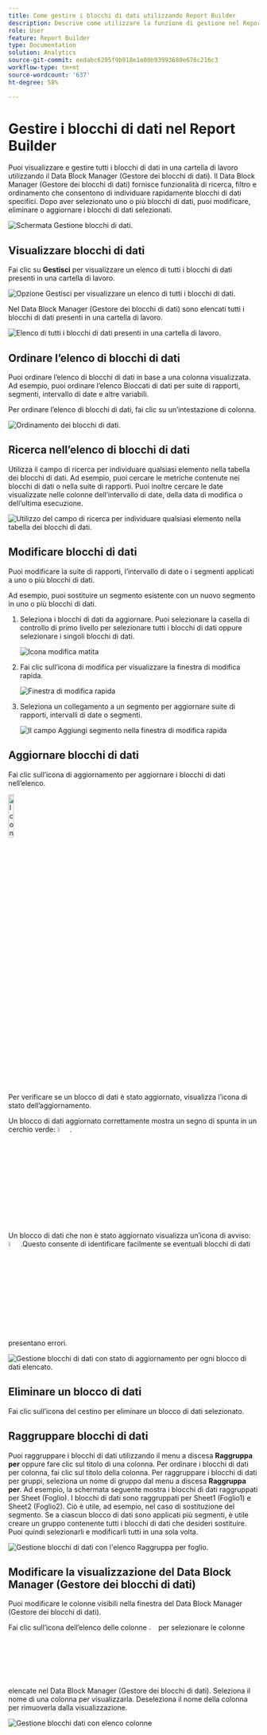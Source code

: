 ```yaml
---
title: Come gestire i blocchi di dati utilizzando Report Builder
description: Descrive come utilizzare la funzione di gestione nel Report Builder
role: User
feature: Report Builder
type: Documentation
solution: Analytics
source-git-commit: eedabc6295f9b918e1e00b93993680e676c216c3
workflow-type: tm+mt
source-wordcount: '637'
ht-degree: 58%

---
```


# Gestire i blocchi di dati nel Report Builder

Puoi visualizzare e gestire tutti i blocchi di dati in una cartella di lavoro utilizzando il Data Block Manager (Gestore dei blocchi di dati). Il Data Block Manager (Gestore dei blocchi di dati) fornisce funzionalità di ricerca, filtro e ordinamento che consentono di individuare rapidamente blocchi di dati specifici. Dopo aver selezionato uno o più blocchi di dati, puoi modificare, eliminare o aggiornare i blocchi di dati selezionati.

![Schermata Gestione blocchi di dati.](./assets/image52.png)

## Visualizzare blocchi di dati

Fai clic su **Gestisci** per visualizzare un elenco di tutti i blocchi di dati presenti in una cartella di lavoro.


![Opzione Gestisci per visualizzare un elenco di tutti i blocchi di dati.](./assets/image53.png)

Nel Data Block Manager (Gestore dei blocchi di dati) sono elencati tutti i blocchi di dati presenti in una cartella di lavoro. 

![Elenco di tutti i blocchi di dati presenti in una cartella di lavoro.](./assets/image52.png)

## Ordinare l’elenco di blocchi di dati

Puoi ordinare l’elenco di blocchi di dati in base a una colonna visualizzata. Ad esempio, puoi ordinare l’elenco Bloccati di dati per suite di rapporti, segmenti, intervallo di date e altre variabili.

Per ordinare l’elenco di blocchi di dati, fai clic su un’intestazione di colonna.

![Ordinamento dei blocchi di dati.](./assets/image54.png)

## Ricerca nell’elenco di blocchi di dati

Utilizza il campo di ricerca per individuare qualsiasi elemento nella tabella dei blocchi di dati. Ad esempio, puoi cercare le metriche contenute nei blocchi di dati o nella suite di rapporti. Puoi inoltre cercare le date visualizzate nelle colonne dell’intervallo di date, della data di modifica o dell’ultima esecuzione.

![Utilizzo del campo di ricerca per individuare qualsiasi elemento nella tabella dei blocchi di dati.](./assets/image55.png)

## Modificare blocchi di dati

Puoi modificare la suite di rapporti, l’intervallo di date o i segmenti applicati a uno o più blocchi di dati.

Ad esempio, puoi sostituire un segmento esistente con un nuovo segmento in uno o più blocchi di dati.

1. Seleziona i blocchi di dati da aggiornare. Puoi selezionare la casella di controllo di primo livello per selezionare tutti i blocchi di dati oppure selezionare i singoli blocchi di dati.

   ![Icona modifica matita](./assets/image56.png)

1. Fai clic sull’icona di modifica per visualizzare la finestra di modifica rapida.

   ![Finestra di modifica rapida](./assets/image58.png)

1. Seleziona un collegamento a un segmento per aggiornare suite di rapporti, intervalli di date o segmenti.

   ![Il campo Aggiungi segmento nella finestra di modifica rapida](./assets/image59.png)

## Aggiornare blocchi di dati

Fai clic sull’icona di aggiornamento per aggiornare i blocchi di dati nell’elenco.

<img src="./assets/refresh-icon.png" width="15%" alt="Icona Aggiorna"/>

Per verificare se un blocco di dati è stato aggiornato, visualizza l’icona di stato dell’aggiornamento.

Un blocco di dati aggiornato correttamente mostra un segno di spunta in un cerchio verde: <img src="./assets/refresh-success.png" width="5%" alt="Cerchio verde con icona segno di spunta"/>.

Un blocco di dati che non è stato aggiornato visualizza un’icona di avviso: <img src="./assets/refresh-failure.png" width="5%" alt="Triangolo rosso con icona punto esclamativo"/>.Questo consente di identificare facilmente se eventuali blocchi di dati presentano errori.


![Gestione blocchi di dati con stato di aggiornamento per ogni blocco di dati elencato.](./assets/image512.png)

## Eliminare un blocco di dati

Fai clic sull’icona del cestino per eliminare un blocco di dati selezionato.

## Raggruppare blocchi di dati

Puoi raggruppare i blocchi di dati utilizzando il menu a discesa **Raggruppa per** oppure fare clic sul titolo di una colonna. Per ordinare i blocchi di dati per colonna, fai clic sul titolo della colonna. Per raggruppare i blocchi di dati per gruppi, seleziona un nome di gruppo dal menu a discesa **Raggruppa per**. Ad esempio, la schermata seguente mostra i blocchi di dati raggruppati per Sheet (Foglio). I blocchi di dati sono raggruppati per Sheet1 (Foglio1) e Sheet2 (Foglio2). Ciò è utile, ad esempio, nel caso di sostituzione del segmento. Se a ciascun blocco di dati sono applicati più segmenti, è utile creare un gruppo contenente tutti i blocchi di dati che desideri sostituire. Puoi quindi selezionarli e modificarli tutti in una sola volta.

![Gestione blocchi di dati con l&#39;elenco Raggruppa per foglio.](./assets/group-data-blocks.png)

## Modificare la visualizzazione del Data Block Manager (Gestore dei blocchi di dati)

Puoi modificare le colonne visibili nella finestra del Data Block Manager (Gestore dei blocchi di dati).


Fai clic sull’icona dell’elenco delle colonne <img src="./assets/image515.png" width="3%" alt="Icona elenco colonne"/> per selezionare le colonne elencate nel Data Block Manager (Gestore dei blocchi di dati). Seleziona il nome di una colonna per visualizzarla. Deseleziona il nome della colonna per rimuoverla dalla visualizzazione.

![Gestione blocchi dati con elenco colonne](./assets/image516.png)
